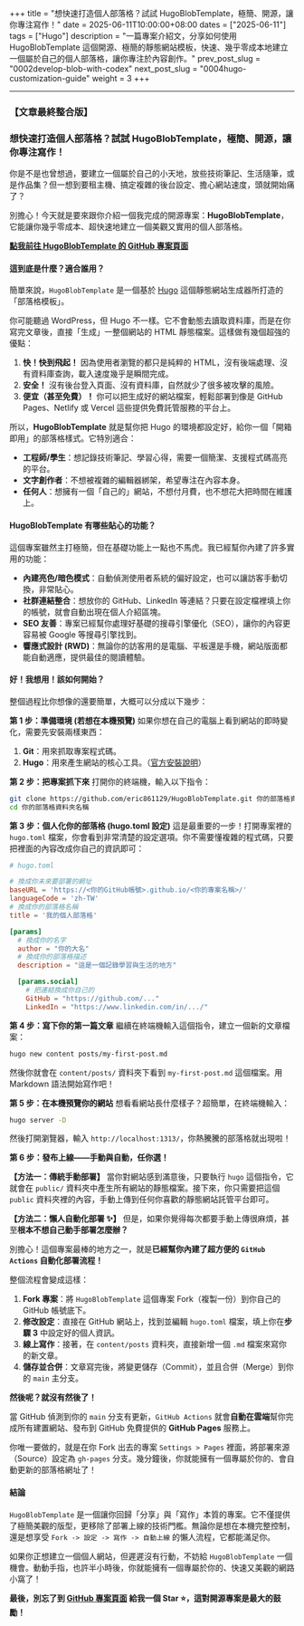 +++
title = "想快速打造個人部落格？試試 HugoBlobTemplate，極簡、開源，讓你專注寫作！"
date = 2025-06-11T10:00:00+08:00
dates = ["2025-06-11"]
tags = ["Hugo"]
description = "一篇專案介紹文，分享如何使用 HugoBlobTemplate 這個開源、極簡的靜態網站模板，快速、幾乎零成本地建立一個屬於自己的個人部落格，讓你專注於內容創作。"
prev_post_slug = "0002develop-blob-with-codex"
next_post_slug = "0004hugo-customization-guide"
weight = 3
+++

-----

### **【文章最終整合版】**

### **想快速打造個人部落格？試試 HugoBlobTemplate，極簡、開源，讓你專注寫作！**

你是不是也曾想過，要建立一個屬於自己的小天地，放些技術筆記、生活隨筆，或是作品集？但一想到要租主機、搞定複雜的後台設定、擔心網站速度，頭就開始痛了？

別擔心！今天就是要來跟你介紹一個我完成的開源專案：**HugoBlobTemplate**，它能讓你幾乎零成本、超快速地建立一個美觀又實用的個人部落格。

**[點我前往 HugoBlobTemplate 的 GitHub 專案頁面](https://github.com/eric861129/HugoBlobTemplate)**

#### **這到底是什麼？適合誰用？**

簡單來說，`HugoBlobTemplate` 是一個基於 [Hugo](https://gohugo.io/) 這個靜態網站生成器所打造的「部落格模板」。

你可能聽過 WordPress，但 Hugo 不一樣。它不會動態去讀取資料庫，而是在你寫完文章後，直接「生成」一整個網站的 HTML 靜態檔案。這樣做有幾個超強的優點：

1.  **快！快到飛起！** 因為使用者瀏覽的都只是純粹的 HTML，沒有後端處理、沒有資料庫查詢，載入速度幾乎是瞬間完成。
2.  **安全！** 沒有後台登入頁面、沒有資料庫，自然就少了很多被攻擊的風險。
3.  **便宜（甚至免費）！** 你可以把生成好的網站檔案，輕鬆部署到像是 GitHub Pages、Netlify 或 Vercel 這些提供免費託管服務的平台上。

所以，**HugoBlobTemplate** 就是幫你把 Hugo 的環境都設定好，給你一個「開箱即用」的部落格樣式。它特別適合：

  * **工程師/學生**：想記錄技術筆記、學習心得，需要一個簡潔、支援程式碼高亮的平台。
  * **文字創作者**：不想被複雜的編輯器綁架，希望專注在內容本身。
  * **任何人**：想擁有一個「自己的」網站，不想付月費，也不想花大把時間在維護上。

#### **HugoBlobTemplate 有哪些貼心的功能？**

這個專案雖然主打極簡，但在基礎功能上一點也不馬虎。我已經幫你內建了許多實用的功能：

  * **內建亮色/暗色模式**：自動偵測使用者系統的偏好設定，也可以讓訪客手動切換，非常貼心。
  * **社群連結整合**：想放你的 GitHub、LinkedIn 等連結？只要在設定檔裡填上你的帳號，就會自動出現在個人介紹區塊。
  * **SEO 友善**：專案已經幫你處理好基礎的搜尋引擎優化（SEO），讓你的內容更容易被 Google 等搜尋引擎找到。
  * **響應式設計 (RWD)**：無論你的訪客用的是電腦、平板還是手機，網站版面都能自動適應，提供最佳的閱讀體驗。

#### **好！我想用！該如何開始？**

整個過程比你想像的還要簡單，大概可以分成以下幾步：

**第 1 步：準備環境 (若想在本機預覽)**
如果你想在自己的電腦上看到網站的即時變化，需要先安裝兩樣東西：

1.  **Git**：用來抓取專案程式碼。
2.  **Hugo**：用來產生網站的核心工具。（[官方安裝說明](https://gohugo.io/installation/)）

**第 2 步：把專案抓下來**
打開你的終端機，輸入以下指令：

```bash
git clone https://github.com/eric861129/HugoBlobTemplate.git 你的部落格資料夾名稱
cd 你的部落格資料夾名稱
```

**第 3 步：個人化你的部落格 (hugo.toml 設定)**
這是最重要的一步！打開專案裡的 `hugo.toml` 檔案，你會看到非常清楚的設定選項。你不需要懂複雜的程式碼，只要把裡面的內容改成你自己的資訊即可：

```toml
# hugo.toml

# 換成你未來要部署的網址
baseURL = 'https://<你的GitHub帳號>.github.io/<你的專案名稱>/'
languageCode = 'zh-TW'
# 換成你的部落格名稱
title = '我的個人部落格'

[params]
  # 換成你的名字
  author = "你的大名"
  # 換成你的部落格描述
  description = "這是一個記錄學習與生活的地方"

  [params.social]
    # 把連結換成你自己的
    GitHub = "https://github.com/..."
    LinkedIn = "https://www.linkedin.com/in/.../"
```

**第 4 步：寫下你的第一篇文章**
繼續在終端機輸入這個指令，建立一個新的文章檔案：

```bash
hugo new content posts/my-first-post.md
```

然後你就會在 `content/posts/` 資料夾下看到 `my-first-post.md` 這個檔案。用 Markdown 語法開始寫作吧！

**第 5 步：在本機預覽你的網站**
想看看網站長什麼樣子？超簡單，在終端機輸入：

```bash
hugo server -D
```

然後打開瀏覽器，輸入 `http://localhost:1313/`，你熱騰騰的部落格就出現啦！

**第 6 步：發布上線——手動與自動，任你選！**

**【方法一：傳統手動部署】**
當你對網站感到滿意後，只要執行 `hugo` 這個指令，它就會在 `public/` 資料夾中產生所有網站的靜態檔案。接下來，你只需要把這個 `public` 資料夾裡的內容，手動上傳到任何你喜歡的靜態網站託管平台即可。

**【方法二：懶人自動化部署 ✨】**
但是，如果你覺得每次都要手動上傳很麻煩，甚至**根本不想自己動手部署怎麼辦？**

別擔心！這個專案最棒的地方之一，就是**已經幫你內建了超方便的 `GitHub Actions` 自動化部署流程！**

整個流程會變成這樣：

1.  **Fork 專案**：將 `HugoBlobTemplate` 這個專案 Fork（複製一份）到你自己的 GitHub 帳號底下。
2.  **修改設定**：直接在 GitHub 網站上，找到並編輯 `hugo.toml` 檔案，填上你在**步驟 3** 中設定好的個人資訊。
3.  **線上寫作**：接著，在 `content/posts` 資料夾，直接新增一個 `.md` 檔案來寫你的新文章。
4.  **儲存並合併**：文章寫完後，將變更儲存（Commit），並且合併（Merge）到你的 `main` 主分支。

**然後呢？就沒有然後了！**

當 GitHub 偵測到你的 `main` 分支有更新，`GitHub Actions` 就會**自動在雲端**幫你完成所有建置網站、發布到 GitHub 免費提供的 **GitHub Pages** 服務上。

你唯一要做的，就是在你 Fork 出去的專案 `Settings > Pages` 裡面，將部署來源（Source）設定為 `gh-pages` 分支。幾分鐘後，你就能擁有一個專屬於你的、會自動更新的部落格網址了！

#### **結論**

`HugoBlobTemplate` 是一個讓你回歸「分享」與「寫作」本質的專案。它不僅提供了極簡美觀的版型，更移除了部署上線的技術門檻。無論你是想在本機完整控制，還是想享受 `Fork -> 設定 -> 寫作 -> 自動上線` 的懶人流程，它都能滿足你。

如果你正想建立一個個人網站，但遲遲沒有行動，不妨給 `HugoBlobTemplate` 一個機會。動動手指，也許半小時後，你就能擁有一個專屬於你的、快速又美觀的網路小窩了！

**最後，別忘了到 [GitHub 專案頁面](https://github.com/eric861129/HugoBlobTemplate) 給我一個 Star ⭐，這對開源專案是最大的鼓勵！**
